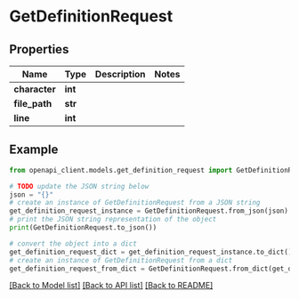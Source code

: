 # GetDefinitionRequest


## Properties

Name | Type | Description | Notes
------------ | ------------- | ------------- | -------------
**character** | **int** |  | 
**file_path** | **str** |  | 
**line** | **int** |  | 

## Example

```python
from openapi_client.models.get_definition_request import GetDefinitionRequest

# TODO update the JSON string below
json = "{}"
# create an instance of GetDefinitionRequest from a JSON string
get_definition_request_instance = GetDefinitionRequest.from_json(json)
# print the JSON string representation of the object
print(GetDefinitionRequest.to_json())

# convert the object into a dict
get_definition_request_dict = get_definition_request_instance.to_dict()
# create an instance of GetDefinitionRequest from a dict
get_definition_request_from_dict = GetDefinitionRequest.from_dict(get_definition_request_dict)
```
[[Back to Model list]](../README.md#documentation-for-models) [[Back to API list]](../README.md#documentation-for-api-endpoints) [[Back to README]](../README.md)


